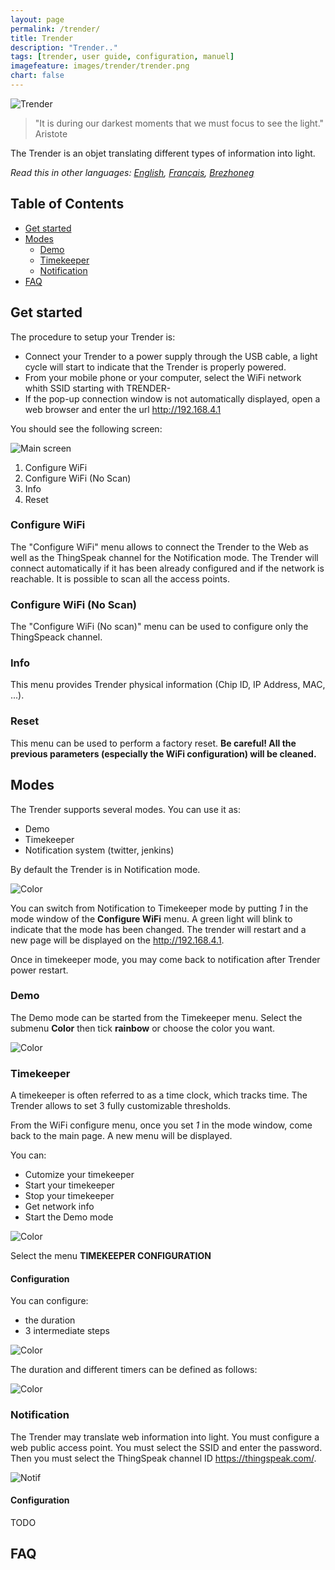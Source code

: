 ```yaml
---
layout: page
permalink: /trender/
title: Trender
description: "Trender.."
tags: [trender, user guide, configuration, manuel]
imagefeature: images/trender/trender.png
chart: false
---
```



![Trender](images/trender/trender.png)

> "It is during our darkest moments that we must focus to see the light." Aristote

The Trender is an objet translating different types of information into light.

*Read this in other languages: [English](trender.md), [Français](trender.fr.md), [Brezhoneg](trender.bzh.md)*

## Table of Contents
  - [Get started](#get-started)
  - [Modes](#modes)
    - [Demo](#demo)
    - [Timekeeper](#time-keeper)
    - [Notification](#notification)
  - [FAQ](#faq)

## Get started
The procedure to setup your Trender is:
  * Connect your Trender to a power supply through the USB cable, a light cycle will start to indicate that the Trender is properly powered.
  * From your mobile phone or your computer, select the WiFi network whith SSID starting with TRENDER-
  * If the pop-up connection window is not automatically displayed, open a web browser and enter the url http://192.168.4.1

You should see the following screen:

![Main screen](images/trender/main.png)

 1. Configure WiFi
 2. Configure WiFi (No Scan)
 3. Info
 4. Reset

### Configure WiFi

The "Configure WiFi" menu allows to connect the Trender to the Web as well as the ThingSpeak channel for the Notification mode.
The Trender will connect automatically if it has been already configured and if the network is reachable.
It is possible to scan all the access points.

### Configure WiFi (No Scan)

The "Configure WiFi (No scan)" menu can be used to configure only the ThingSpeack channel.

### Info

This menu provides Trender physical information (Chip ID, IP Address, MAC, ...).

### Reset

This menu can be used to perform a factory reset. **Be careful! All the previous parameters
(especially the WiFi configuration) will be cleaned.**



## Modes

The Trender supports several modes. You can use it as:
 * Demo
 * Timekeeper
 * Notification system (twitter, jenkins)

By default the Trender is in Notification mode.

![Color](images/trender/modes.png)

You can switch from Notification to Timekeeper mode by putting *1* in the mode
window of the **Configure WiFi** menu.
A green light will blink to indicate that the mode has been changed.
The trender will restart and a new page will be displayed on the http://192.168.4.1.

Once in timekeeper mode, you may come back to notification after Trender power restart.

### Demo

The Demo mode can be started from the Timekeeper menu.
Select the submenu **Color** then tick **rainbow** or choose the color you want.

![Color](images/trender/demo_color.png)


### Timekeeper

A timekeeper is often referred to as a time clock, which tracks time. The
Trender allows to set 3 fully customizable thresholds.

From the WiFi configure menu, once you set *1* in the mode window, come back to
the main page. A new menu will be displayed.

You can:
  * Cutomize your timekeeper
  * Start your timekeeper
  * Stop your timekeeper
  * Get network info
  * Start the Demo mode

![Color](images/trender/tk.png)

Select the menu **TIMEKEEPER CONFIGURATION**

#### Configuration

You can configure:
 * the duration
 * 3 intermediate steps

![Color](images/trender/color.png)

The duration and different timers can be defined as follows:

![Color](images/trender/timekeeper-en.png)


### Notification

The Trender may translate web information into light.
You must configure a web public access point. You must select the SSID and
enter the password. Then you must select the ThingSpeak channel ID https://thingspeak.com/.

![Notif](images/trender/ThingSpeak.png)

#### Configuration
TODO


## FAQ
